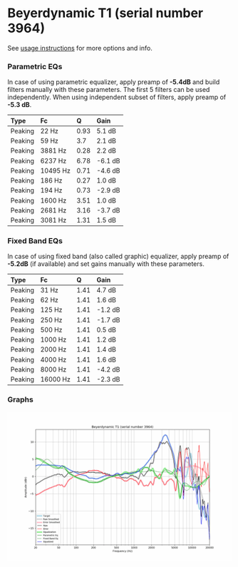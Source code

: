 # Beyerdynamic T1 (serial number 3964)
See [usage instructions](https://github.com/jaakkopasanen/AutoEq#usage) for more options and info.

### Parametric EQs
In case of using parametric equalizer, apply preamp of **-5.4dB** and build filters manually
with these parameters. The first 5 filters can be used independently.
When using independent subset of filters, apply preamp of **-5.3 dB**.

| Type    | Fc       |    Q | Gain    |
|:--------|:---------|:-----|:--------|
| Peaking | 22 Hz    | 0.93 | 5.1 dB  |
| Peaking | 59 Hz    | 3.7  | 2.1 dB  |
| Peaking | 3881 Hz  | 0.28 | 2.2 dB  |
| Peaking | 6237 Hz  | 6.78 | -6.1 dB |
| Peaking | 10495 Hz | 0.71 | -4.6 dB |
| Peaking | 186 Hz   | 0.27 | 1.0 dB  |
| Peaking | 194 Hz   | 0.73 | -2.9 dB |
| Peaking | 1600 Hz  | 3.51 | 1.0 dB  |
| Peaking | 2681 Hz  | 3.16 | -3.7 dB |
| Peaking | 3081 Hz  | 1.31 | 1.5 dB  |

### Fixed Band EQs
In case of using fixed band (also called graphic) equalizer, apply preamp of **-5.2dB**
(if available) and set gains manually with these parameters.

| Type    | Fc       |    Q | Gain    |
|:--------|:---------|:-----|:--------|
| Peaking | 31 Hz    | 1.41 | 4.7 dB  |
| Peaking | 62 Hz    | 1.41 | 1.6 dB  |
| Peaking | 125 Hz   | 1.41 | -1.2 dB |
| Peaking | 250 Hz   | 1.41 | -1.7 dB |
| Peaking | 500 Hz   | 1.41 | 0.5 dB  |
| Peaking | 1000 Hz  | 1.41 | 1.2 dB  |
| Peaking | 2000 Hz  | 1.41 | 1.4 dB  |
| Peaking | 4000 Hz  | 1.41 | 1.6 dB  |
| Peaking | 8000 Hz  | 1.41 | -4.2 dB |
| Peaking | 16000 Hz | 1.41 | -2.3 dB |

### Graphs
![](./Beyerdynamic%20T1%20(serial%20number%203964).png)